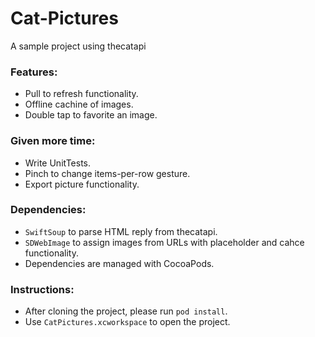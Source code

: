 # Cat-Pictures
A sample project using thecatapi

### Features:
* Pull to refresh functionality.
* Offline cachine of images.
* Double tap to favorite an image.

### Given more time:
* Write UnitTests.
* Pinch to change items-per-row gesture.
* Export picture functionality.

### Dependencies:
* `SwiftSoup` to parse HTML reply from thecatapi.
* `SDWebImage` to assign images from URLs with placeholder and cahce functionality.
* Dependencies are managed with CocoaPods.

### Instructions:
* After cloning the project, please run `pod install`.
* Use `CatPictures.xcworkspace` to open the project. 
